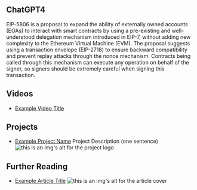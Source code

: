 ## ChatGPT4

EIP-5806 is a proposal to expand the ability of externally owned accounts (EOAs) to interact with smart contracts by using a pre-existing and well-understood delegation mechanism introduced in EIP-7, without adding new complexity to the Ethereum Virtual Machine (EVM). The proposal suggests using a transaction envelope (EIP-2718) to ensure backward compatibility and prevent replay attacks through the nonce mechanism. Contracts being called through this mechanism can execute any operation on behalf of the signer, so signers should be extremely careful when signing this transaction.

## Videos

- [Example Video Title](https://www.youtube.com/watch?v=TDGq4aeevgY)

## Projects

- [Example Project Name](https://xxxx.xxx/xxxxx) Project Description (one sentence) ![this is an img's alt for the project logo](https://xxxx.xxx/project-logo.xxx)

## Further Reading

- [Example Article Title](https://xxxx.xxx/xxxxx) ![this is an img's alt for the article cover](https://xxxx.xxx/article-cover.xxx)

